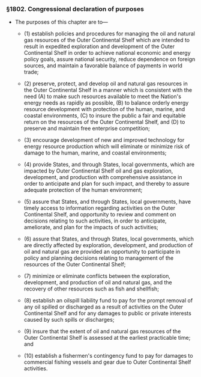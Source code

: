 ### §1802. Congressional declaration of purposes
* The purposes of this chapter are to—

  * (1) establish policies and procedures for managing the oil and natural gas resources of the Outer Continental Shelf which are intended to result in expedited exploration and development of the Outer Continental Shelf in order to achieve national economic and energy policy goals, assure national security, reduce dependence on foreign sources, and maintain a favorable balance of payments in world trade;

  * (2) preserve, protect, and develop oil and natural gas resources in the Outer Continental Shelf in a manner which is consistent with the need (A) to make such resources available to meet the Nation's energy needs as rapidly as possible, (B) to balance orderly energy resource development with protection of the human, marine, and coastal environments, (C) to insure the public a fair and equitable return on the resources of the Outer Continental Shelf, and (D) to preserve and maintain free enterprise competition;

  * (3) encourage development of new and improved technology for energy resource production which will eliminate or minimize risk of damage to the human, marine, and coastal environments;

  * (4) provide States, and through States, local governments, which are impacted by Outer Continental Shelf oil and gas exploration, development, and production with comprehensive assistance in order to anticipate and plan for such impact, and thereby to assure adequate protection of the human environment;

  * (5) assure that States, and through States, local governments, have timely access to information regarding activities on the Outer Continental Shelf, and opportunity to review and comment on decisions relating to such activities, in order to anticipate, ameliorate, and plan for the impacts of such activities;

  * (6) assure that States, and through States, local governments, which are directly affected by exploration, development, and production of oil and natural gas are provided an opportunity to participate in policy and planning decisions relating to management of the resources of the Outer Continental Shelf;

  * (7) minimize or eliminate conflicts between the exploration, development, and production of oil and natural gas, and the recovery of other resources such as fish and shellfish;

  * (8) establish an oilspill liability fund to pay for the prompt removal of any oil spilled or discharged as a result of activities on the Outer Continental Shelf and for any damages to public or private interests caused by such spills or discharges;

  * (9) insure that the extent of oil and natural gas resources of the Outer Continental Shelf is assessed at the earliest practicable time; and

  * (10) establish a fishermen's contingency fund to pay for damages to commercial fishing vessels and gear due to Outer Continental Shelf activities.